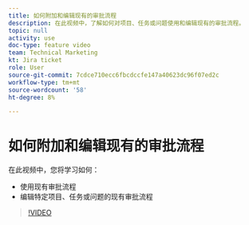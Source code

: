 ```yaml
---
title: 如何附加和编辑现有的审批流程
description: 在此视频中，了解如何对项目、任务或问题使用和编辑现有的审批流程。
topic: null
activity: use
doc-type: feature video
team: Technical Marketing
kt: Jira ticket
role: User
source-git-commit: 7cdce710ecc6fbcdccfe147a40623dc96f07ed2c
workflow-type: tm+mt
source-wordcount: '58'
ht-degree: 8%

---
```


# 如何附加和编辑现有的审批流程

在此视频中，您将学习如何：

* 使用现有审批流程
* 编辑特定项目、任务或问题的现有审批流程

>[!VIDEO](https://video.tv.adobe.com/v/335226/?quality=12)

